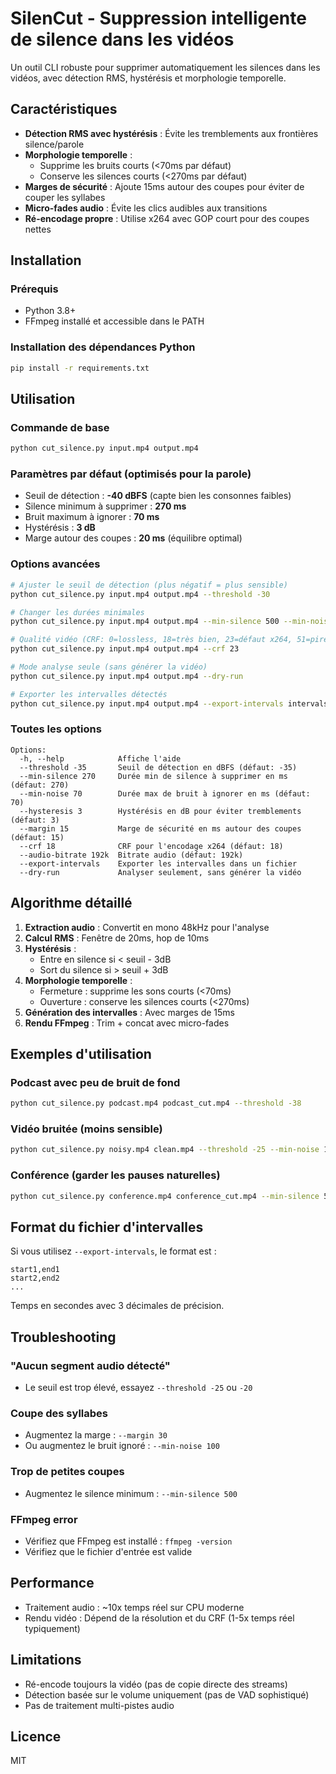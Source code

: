 # SilenCut - Suppression intelligente de silence dans les vidéos

Un outil CLI robuste pour supprimer automatiquement les silences dans les vidéos, avec détection RMS, hystérésis et morphologie temporelle.

## Caractéristiques

- **Détection RMS avec hystérésis** : Évite les tremblements aux frontières silence/parole
- **Morphologie temporelle** : 
  - Supprime les bruits courts (<70ms par défaut)
  - Conserve les silences courts (<270ms par défaut)
- **Marges de sécurité** : Ajoute 15ms autour des coupes pour éviter de couper les syllabes
- **Micro-fades audio** : Évite les clics audibles aux transitions
- **Ré-encodage propre** : Utilise x264 avec GOP court pour des coupes nettes

## Installation

### Prérequis

- Python 3.8+
- FFmpeg installé et accessible dans le PATH

### Installation des dépendances Python

```bash
pip install -r requirements.txt
```

## Utilisation

### Commande de base

```bash
python cut_silence.py input.mp4 output.mp4
```

### Paramètres par défaut (optimisés pour la parole)

- Seuil de détection : **-40 dBFS** (capte bien les consonnes faibles)
- Silence minimum à supprimer : **270 ms**
- Bruit maximum à ignorer : **70 ms**
- Hystérésis : **3 dB**
- Marge autour des coupes : **20 ms** (équilibre optimal)

### Options avancées

```bash
# Ajuster le seuil de détection (plus négatif = plus sensible)
python cut_silence.py input.mp4 output.mp4 --threshold -30

# Changer les durées minimales
python cut_silence.py input.mp4 output.mp4 --min-silence 500 --min-noise 100

# Qualité vidéo (CRF: 0=lossless, 18=très bien, 23=défaut x264, 51=pire)
python cut_silence.py input.mp4 output.mp4 --crf 23

# Mode analyse seule (sans générer la vidéo)
python cut_silence.py input.mp4 output.mp4 --dry-run

# Exporter les intervalles détectés
python cut_silence.py input.mp4 output.mp4 --export-intervals intervals.txt
```

### Toutes les options

```
Options:
  -h, --help            Affiche l'aide
  --threshold -35       Seuil de détection en dBFS (défaut: -35)
  --min-silence 270     Durée min de silence à supprimer en ms (défaut: 270)
  --min-noise 70        Durée max de bruit à ignorer en ms (défaut: 70)
  --hysteresis 3        Hystérésis en dB pour éviter tremblements (défaut: 3)
  --margin 15           Marge de sécurité en ms autour des coupes (défaut: 15)
  --crf 18              CRF pour l'encodage x264 (défaut: 18)
  --audio-bitrate 192k  Bitrate audio (défaut: 192k)
  --export-intervals    Exporter les intervalles dans un fichier
  --dry-run             Analyser seulement, sans générer la vidéo
```

## Algorithme détaillé

1. **Extraction audio** : Convertit en mono 48kHz pour l'analyse
2. **Calcul RMS** : Fenêtre de 20ms, hop de 10ms
3. **Hystérésis** : 
   - Entre en silence si < seuil - 3dB
   - Sort du silence si > seuil + 3dB
4. **Morphologie temporelle** :
   - Fermeture : supprime les sons courts (<70ms)
   - Ouverture : conserve les silences courts (<270ms)
5. **Génération des intervalles** : Avec marges de 15ms
6. **Rendu FFmpeg** : Trim + concat avec micro-fades

## Exemples d'utilisation

### Podcast avec peu de bruit de fond
```bash
python cut_silence.py podcast.mp4 podcast_cut.mp4 --threshold -38
```

### Vidéo bruitée (moins sensible)
```bash
python cut_silence.py noisy.mp4 clean.mp4 --threshold -25 --min-noise 100
```

### Conférence (garder les pauses naturelles)
```bash
python cut_silence.py conference.mp4 conference_cut.mp4 --min-silence 500
```

## Format du fichier d'intervalles

Si vous utilisez `--export-intervals`, le format est :
```
start1,end1
start2,end2
...
```
Temps en secondes avec 3 décimales de précision.

## Troubleshooting

### "Aucun segment audio détecté"
- Le seuil est trop élevé, essayez `--threshold -25` ou `-20`

### Coupe des syllabes
- Augmentez la marge : `--margin 30`
- Ou augmentez le bruit ignoré : `--min-noise 100`

### Trop de petites coupes
- Augmentez le silence minimum : `--min-silence 500`

### FFmpeg error
- Vérifiez que FFmpeg est installé : `ffmpeg -version`
- Vérifiez que le fichier d'entrée est valide

## Performance

- Traitement audio : ~10x temps réel sur CPU moderne
- Rendu vidéo : Dépend de la résolution et du CRF (1-5x temps réel typiquement)

## Limitations

- Ré-encode toujours la vidéo (pas de copie directe des streams)
- Détection basée sur le volume uniquement (pas de VAD sophistiqué)
- Pas de traitement multi-pistes audio

## Licence

MIT